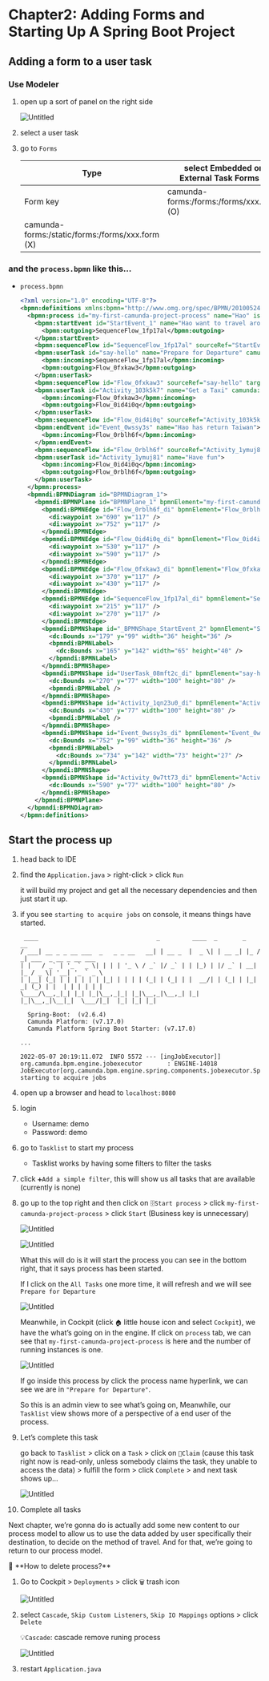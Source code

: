 # Chapter2: Adding Forms and Starting Up A Spring Boot Project

## Adding a form to a user task

### Use Modeler

1. open up a sort of panel on the right side
    
    ![Untitled](https://s3-us-west-2.amazonaws.com/secure.notion-static.com/c1e2a5a0-e40f-4fd1-b698-71de788283ca/Untitled.png)
    
2. select a user task
3. go to `Forms`
    
    
    | Type | select Embedded or External Task Forms !! |
    | --- | --- |
    | Form key | camunda-forms:/forms:/forms/xxx.form       (O)
    camunda-forms:/static/forms:/forms/xxx.form (X) |

### and the `process.bpmn` like this...

- `process.bpmn`
    
    ```xml
    <?xml version="1.0" encoding="UTF-8"?>
    <bpmn:definitions xmlns:bpmn="http://www.omg.org/spec/BPMN/20100524/MODEL" xmlns:bpmndi="http://www.omg.org/spec/BPMN/20100524/DI" xmlns:dc="http://www.omg.org/spec/DD/20100524/DC" xmlns:di="http://www.omg.org/spec/DD/20100524/DI" xmlns:camunda="http://camunda.org/schema/1.0/bpmn" id="Definitions_0fr9mxs" targetNamespace="http://bpmn.io/schema/bpmn" exporter="Camunda Modeler" exporterVersion="5.0.0">
      <bpmn:process id="my-first-camunda-project-process" name="Hao" isExecutable="true">
        <bpmn:startEvent id="StartEvent_1" name="Hao want to travel around Taiwan">
          <bpmn:outgoing>SequenceFlow_1fp17al</bpmn:outgoing>
        </bpmn:startEvent>
        <bpmn:sequenceFlow id="SequenceFlow_1fp17al" sourceRef="StartEvent_1" targetRef="say-hello" />
        <bpmn:userTask id="say-hello" name="Prepare for Departure" camunda:formKey="camunda-forms:/forms/prepareForDeparture.form" camunda:candidateUsers="demo">
          <bpmn:incoming>SequenceFlow_1fp17al</bpmn:incoming>
          <bpmn:outgoing>Flow_0fxkaw3</bpmn:outgoing>
        </bpmn:userTask>
        <bpmn:sequenceFlow id="Flow_0fxkaw3" sourceRef="say-hello" targetRef="Activity_103k5k7" />
        <bpmn:userTask id="Activity_103k5k7" name="Get a Taxi" camunda:formKey="camunda-forms:/forms/getTaxi.form">
          <bpmn:incoming>Flow_0fxkaw3</bpmn:incoming>
          <bpmn:outgoing>Flow_0id4i0q</bpmn:outgoing>
        </bpmn:userTask>
        <bpmn:sequenceFlow id="Flow_0id4i0q" sourceRef="Activity_103k5k7" targetRef="Activity_1ymuj81" />
        <bpmn:endEvent id="Event_0wssy3s" name="Hao has return Taiwan">
          <bpmn:incoming>Flow_0rblh6f</bpmn:incoming>
        </bpmn:endEvent>
        <bpmn:sequenceFlow id="Flow_0rblh6f" sourceRef="Activity_1ymuj81" targetRef="Event_0wssy3s" />
        <bpmn:userTask id="Activity_1ymuj81" name="Have fun">
          <bpmn:incoming>Flow_0id4i0q</bpmn:incoming>
          <bpmn:outgoing>Flow_0rblh6f</bpmn:outgoing>
        </bpmn:userTask>
      </bpmn:process>
      <bpmndi:BPMNDiagram id="BPMNDiagram_1">
        <bpmndi:BPMNPlane id="BPMNPlane_1" bpmnElement="my-first-camunda-project-process">
          <bpmndi:BPMNEdge id="Flow_0rblh6f_di" bpmnElement="Flow_0rblh6f">
            <di:waypoint x="690" y="117" />
            <di:waypoint x="752" y="117" />
          </bpmndi:BPMNEdge>
          <bpmndi:BPMNEdge id="Flow_0id4i0q_di" bpmnElement="Flow_0id4i0q">
            <di:waypoint x="530" y="117" />
            <di:waypoint x="590" y="117" />
          </bpmndi:BPMNEdge>
          <bpmndi:BPMNEdge id="Flow_0fxkaw3_di" bpmnElement="Flow_0fxkaw3">
            <di:waypoint x="370" y="117" />
            <di:waypoint x="430" y="117" />
          </bpmndi:BPMNEdge>
          <bpmndi:BPMNEdge id="SequenceFlow_1fp17al_di" bpmnElement="SequenceFlow_1fp17al">
            <di:waypoint x="215" y="117" />
            <di:waypoint x="270" y="117" />
          </bpmndi:BPMNEdge>
          <bpmndi:BPMNShape id="_BPMNShape_StartEvent_2" bpmnElement="StartEvent_1">
            <dc:Bounds x="179" y="99" width="36" height="36" />
            <bpmndi:BPMNLabel>
              <dc:Bounds x="165" y="142" width="65" height="40" />
            </bpmndi:BPMNLabel>
          </bpmndi:BPMNShape>
          <bpmndi:BPMNShape id="UserTask_08mft2c_di" bpmnElement="say-hello">
            <dc:Bounds x="270" y="77" width="100" height="80" />
            <bpmndi:BPMNLabel />
          </bpmndi:BPMNShape>
          <bpmndi:BPMNShape id="Activity_1qn23u0_di" bpmnElement="Activity_103k5k7">
            <dc:Bounds x="430" y="77" width="100" height="80" />
            <bpmndi:BPMNLabel />
          </bpmndi:BPMNShape>
          <bpmndi:BPMNShape id="Event_0wssy3s_di" bpmnElement="Event_0wssy3s">
            <dc:Bounds x="752" y="99" width="36" height="36" />
            <bpmndi:BPMNLabel>
              <dc:Bounds x="734" y="142" width="73" height="27" />
            </bpmndi:BPMNLabel>
          </bpmndi:BPMNShape>
          <bpmndi:BPMNShape id="Activity_0w7tt73_di" bpmnElement="Activity_1ymuj81">
            <dc:Bounds x="590" y="77" width="100" height="80" />
          </bpmndi:BPMNShape>
        </bpmndi:BPMNPlane>
      </bpmndi:BPMNDiagram>
    </bpmn:definitions>
    ```
    

## Start the process up

1. head back to IDE
2. find the `Application.java` > right-click > click `Run`
    
    it will build my project and get all the necessary dependencies and then just start it up.
    
3. if you see `starting to acquire jobs` on console, it means things have started.
    
    ```
     ____                                 _         ____  _       _    __                      
    / ___| __ _ _ __ ___  _   _ _ __   __| | __ _  |  _ \| | __ _| |_ / _| ___  _ __ _ __ ___  
    | |   / _` | '_ ` _ \| | | | '_ \ / _` |/ _` | | |_) | |/ _` | __| |_ / _ \| '__| '_ ` _ \ 
    | |__| (_| | | | | | | |_| | | | | (_| | (_| | |  __/| | (_| | |_|  _| (_) | |  | | | | | |
    \____/\__,_|_| |_| |_|\__,_|_| |_|\__,_|\__,_| |_|   |_|\__,_|\__|_|  \___/|_|  |_| |_| |_|
    
      Spring-Boot:  (v2.6.4)
      Camunda Platform: (v7.17.0)
      Camunda Platform Spring Boot Starter: (v7.17.0)
    
    ...
    
    2022-05-07 20:19:11.072  INFO 5572 --- [ingJobExecutor]] org.camunda.bpm.engine.jobexecutor       : ENGINE-14018 JobExecutor[org.camunda.bpm.engine.spring.components.jobexecutor.SpringJobExecutor] starting to acquire jobs
    ```
    
4. open up a browser and head to `localhost:8080`
5. login
    - Username: demo
    - Password: demo
6. go to `Tasklist` to start my process
    - Tasklist works by having some filters to filter the tasks
7. click `➕Add a simple filter`, this will show us all tasks that are available (currently is none)
8. go up to the top right and then click on `🗄️Start process` > click `my-first-camunda-project-process` > click `Start` (Business key is unnecessary)
    
    ![Untitled](https://s3-us-west-2.amazonaws.com/secure.notion-static.com/bde2cc85-e02e-4ab8-9521-8fb87765f93e/Untitled.png)
    
    ![Untitled](https://s3-us-west-2.amazonaws.com/secure.notion-static.com/15866556-82de-456b-b4dc-629f3a34d850/Untitled.png)
    
    What this will do is it will start the process you can see in the bottom right, that it says process has been started. 
    
    If I click on the `All Tasks` one more time, it will refresh and we will see `Prepare for Departure`
    
    ![Untitled](https://s3-us-west-2.amazonaws.com/secure.notion-static.com/0e4aaff9-ab63-491c-8e76-8c4b1a4c9acf/Untitled.png)
    
    Meanwhile, in Cockpit (click `🏠` little house icon and select `Cockpit`), we have the what’s going on in the engine. If click on `process` tab, we can see that `my-first-camunda-project-process` is here and the number of running instances is one.
    
    ![Untitled](https://s3-us-west-2.amazonaws.com/secure.notion-static.com/3ee17adb-f72f-4997-b273-9b0cde0a0bb8/Untitled.png)
    
    If go inside this process by click the process name hyperlink, we can see we are in `"Prepare for Departure"`.
    
    So this is an admin view to see what’s going on, Meanwhile, our `Tasklist` view shows more of a perspective of a end user of the process.
    
9. Let’s complete this task
    
    go back to `Tasklist` > click on a `Task` > click on `👤Claim` (cause this task right now is read-only, unless somebody claims the task, they unable to access the data) > fulfill the form > click `Complete` > and next task shows up...
    
    ![Untitled](https://s3-us-west-2.amazonaws.com/secure.notion-static.com/ecd0ec61-e3a6-4105-8718-2d7ba40485eb/Untitled.png)
    
10. Complete all tasks

Next chapter, we’re gonna do is actually add some new content to our process model to allow us to use the data added by user specifically their destination, to decide on the method of travel. And for that, we’re going to return to our process model.

<aside>
📝 **How to delete process?**

1. Go to Cockpit > `Deployments` > click `🗑️` trash icon
    
    ![Untitled](https://s3-us-west-2.amazonaws.com/secure.notion-static.com/606fe738-c76c-4b9a-bac8-1b40f67c1164/Untitled.png)
    
2. select `Cascade`, `Skip Custom Listeners`, `Skip IO Mappings` options > click `Delete`
    
    💡`Cascade`: cascade remove runing process
    
    ![Untitled](https://s3-us-west-2.amazonaws.com/secure.notion-static.com/21ec7999-9ee1-471d-b78a-2fa32132a21d/Untitled.png)
    
3. restart `Application.java`
</aside>